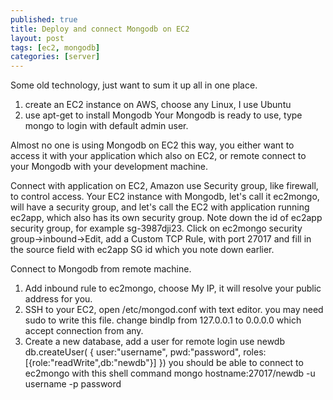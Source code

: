 ```yaml
---
published: true
title: Deploy and connect Mongodb on EC2
layout: post
tags: [ec2, mongodb]
categories: [server]
---
```

Some old technology, just want to sum it up all in one place.
1. create an EC2 instance on AWS, choose any Linux, I use Ubuntu
2. use apt-get to install Mongodb
Your Mongodb is ready to use, type mongo to login with default admin user.

Almost no one is using Mongodb on EC2 this way, you either want to access it with your application which also on EC2, or remote connect to your Mongodb with your development machine.

Connect with application on EC2, Amazon use Security group, like firewall, to control access.
Your EC2 instance with Mongodb, let's call it ec2mongo, will have a security group, and let's call the EC2 with application running ec2app, which also has its own security group. Note down the id of ec2app security group, for example sg-3987dji23. Click on ec2mongo security group->inbound->Edit, add a Custom TCP Rule, with port 27017 and fill in the source field with ec2app SG id which you note down earlier.

Connect to Mongodb from remote machine. 
1. Add inbound rule to ec2mongo, choose My IP, it will resolve your public address for you.
2. SSH to your EC2, open /etc/mongod.conf with text editor. you may need sudo to write this file. change bindIp from 127.0.0.1 to 0.0.0.0 which accept connection from any.
3. Create a new database, add a user for remote login
use newdb
db.createUser(
{
    user:"username",
    pwd:"password",
    roles:[{role:"readWrite",db:"newdb"}]
})
you should be able to connect to ec2mongo with this shell command
mongo hostname:27017/newdb -u username -p password
